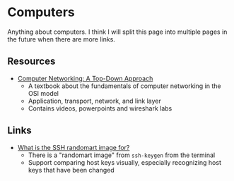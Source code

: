 # Computers

Anything about computers. I think I will split this page into multiple pages in the future when there are more links.

## Resources

- [Computer Networking: A Top-Down Approach](https://gaia.cs.umass.edu/kurose_ross/lectures.php)
  - A textbook about the fundamentals of computer networking in the OSI model
  - Application, transport, network, and link layer
  - Contains videos, powerpoints and wireshark labs

## Links

- [What is the SSH randomart image for?](https://bytes.zone/posts/what-is-the-randomart-image-for/)
  - There is a "randomart image" from `ssh-keygen` from the terminal
  - Support comparing host keys visually, especially recognizing host keys that have been changed
